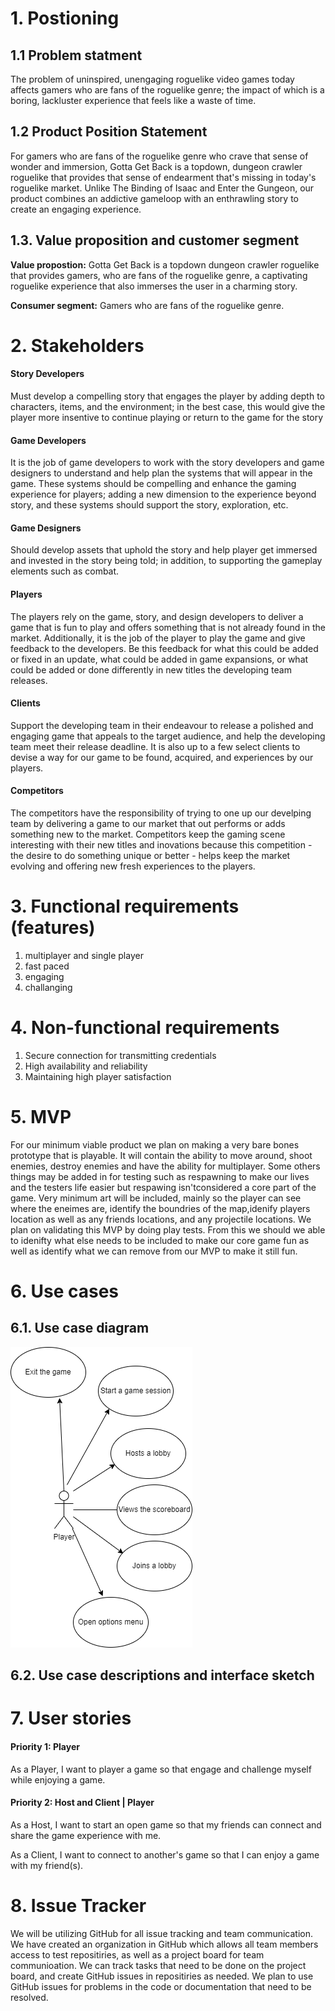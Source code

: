 # 1. Postioning

## 1.1 Problem statment
The problem of uninspired, unengaging roguelike video games today affects gamers who are fans of the roguelike genre; the impact of which is a boring, lackluster experience that feels like a waste of time.
## 1.2 Product Position Statement
For gamers who are fans of the roguelike genre who crave that sense of wonder and immersion, Gotta Get Back is a topdown, dungeon crawler roguelike that provides that sense of endearment that's missing in today's roguelike market. Unlike The Binding of Isaac and Enter the Gungeon, our product combines an addictive gameloop with an enthrawling story to create an engaging experience.
## 1.3. Value proposition and customer segment
**Value propostion:** Gotta Get Back is a topdown dungeon crawler roguelike that provides gamers, who are fans of the roguelike genre, a captivating roguelike experience that also immerses the user in a charming story.

**Consumer segment:** Gamers who are fans of the roguelike genre.

# 2. Stakeholders
#### Story Developers
Must develop a compelling story that engages the player by adding depth to characters, items, and the environment; in the best case, this would give the player more insentive to continue playing or return to the game for the story

#### Game Developers
It is the job of game developers to work with the story developers and game designers to understand and help plan the systems that will appear in the game. These systems should be compelling and enhance the gaming experience for players; adding a new dimension to the experience beyond story, and these systems should support the story, exploration, etc.

#### Game Designers
Should develop assets that uphold the story and help player get immersed and invested in the story being told; in addition, to supporting the gameplay elements such as combat.

#### Players
The players rely on the game, story, and design developers to deliver a game that is fun to play and offers something that is not already found in the market. Additionally, it is the job of the player to play the game and give feedback to the developers. Be this feedback for what this could be added or fixed in an update, what could be added in game expansions, or what could be added or done differently in new titles the developing team releases.

#### Clients
Support the developing team in their endeavour to release a polished and engaging game that appeals to the target audience, and help the developing team meet their release deadline. It is also up to a few select clients to devise a way for our game to be found, acquired, and experiences by our players.

#### Competitors
The competitors have the responsibility of trying to one up our develping team by delivering a game to our market that out performs or adds something new to the market. Competitors keep the gaming scene interesting with their new titles and inovations because this competition - the desire to do something unique or better - helps keep the market evolving and offering new fresh experiences to the players.

# 3. Functional requirements (features)
1. multiplayer and single player  
2. fast paced  
3. engaging  
4. challanging  

# 4. Non-functional requirements

1. Secure connection for transmitting credentials
2. High availability and reliability
3. Maintaining high player satisfaction

# 5. MVP
For our minimum viable product we plan on making a very bare bones prototype that is playable. It will contain the ability to move around, shoot enemies,
 destroy enemies and have the ability for multiplayer. Some others things may be added in for testing such as respawning to make our lives and the testers life
 easier but respawing isn'tconsidered a core part of the game. Very minimum art will be included, mainly so the player can see where the eneimes are, identify the
 boundries of the map,idenify players location as well as any friends locations, and any projectile locations. We plan on validating this MVP by doing play tests.
 From this we should we able to idenifty what else needs to be included to make our core game fun as well as identify what we can remove from our MVP to make it
 still fun.

# 6. Use cases

## 6.1. Use case diagram
![This is the use case diagram.](D2_sketches/case_diagram.drawio.png)

## 6.2. Use case descriptions and interface sketch

# 7. User stories

#### Priority 1: Player
As a Player, I want to player a game so that engage and challenge myself while enjoying a game.

#### Priority 2: Host and Client | Player
As a Host, I want to start an open game so that my friends can connect and share the game experience with me.

As a Client, I want to connect to another's game so that I can enjoy a game with my friend(s).

# 8. Issue Tracker
We will be utilizing GitHub for all issue tracking and team communication. We have created an organization in GitHub which allows all team members access to test repositiries, 
as well as a project board for team communioation. We can track tasks that need to be done on the project board, and create GitHub issues in repositiries as needed. We plan to
use GitHub issues for problems in the code or documentation that need to be resolved.
